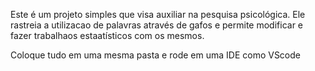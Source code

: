 Este é um projeto simples que visa auxiliar na pesquisa psicológica. Ele rastreia a utilizacao
de palavras através de gafos e permite modificar e fazer trabalhaos estaatísticos com os mesmos.

Coloque tudo em uma mesma pasta e rode em uma IDE como VScode
